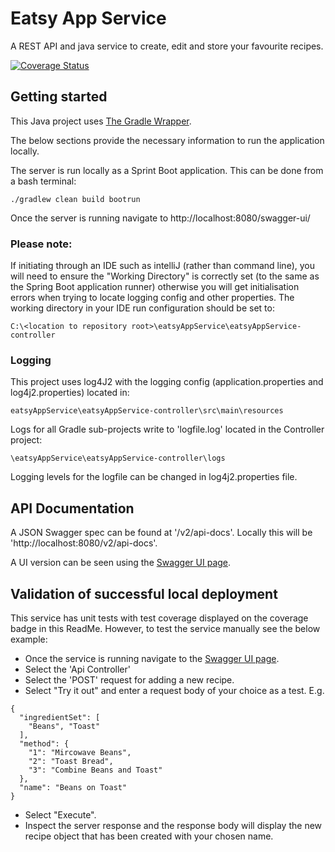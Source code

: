 # Eatsy App Service

A REST API and java service to create, edit and store your favourite recipes.

[![Coverage Status](https://coveralls.io/repos/github/DM1st/eatsy/badge.svg?branch=develop)](https://coveralls.io/github/DM1st/eatsy?branch=develop)

## Getting started

This Java project uses [The Gradle Wrapper](https://docs.gradle.org/current/userguide/gradle_wrapper.html).

The below sections provide the necessary information to run the application locally.

The server is run locally as a Sprint Boot application. This can be done from a bash terminal:

```
./gradlew clean build bootrun
```

Once the server is running navigate to http://localhost:8080/swagger-ui/

### Please note:

If initiating through an IDE such as intelliJ (rather than command line), you will need to ensure the "Working
Directory"
is correctly set (to the same as the Spring Boot application runner) otherwise you will get initialisation errors when
trying to locate logging config and other properties. The working directory in your IDE run configuration should be set
to:

```
C:\<location to repository root>\eatsyAppService\eatsyAppService-controller
```

### Logging

This project uses log4J2 with the logging config (application.properties and log4j2.properties) located in:

```
eatsyAppService\eatsyAppService-controller\src\main\resources
```

Logs for all Gradle sub-projects write to 'logfile.log' located in the Controller project:

```
\eatsyAppService\eatsyAppService-controller\logs
```

Logging levels for the logfile can be changed in log4j2.properties file.

## API Documentation

A JSON Swagger spec can be found at '/v2/api-docs'. Locally this will be 'http://localhost:8080/v2/api-docs'.

A UI version can be seen using the [Swagger UI page](http://localhost:8080/swagger-ui/).

## Validation of successful local deployment

This service has unit tests with test coverage displayed on the coverage badge in this ReadMe. However, to test the
service manually see the below example:

* Once the service is running navigate to the [Swagger UI page](http://localhost:8080/swagger-ui/).
* Select the 'Api Controller'
* Select the 'POST' request for adding a new recipe.
* Select "Try it out" and enter a request body of your choice as a test. E.g.

```
{
  "ingredientSet": [
    "Beans", "Toast"
  ],
  "method": {
    "1": "Mircowave Beans",
    "2": "Toast Bread",
    "3": "Combine Beans and Toast"
  },
  "name": "Beans on Toast"
}
```

* Select "Execute".
* Inspect the server response and the response body will display the new recipe object that has been created with your
  chosen name. 


